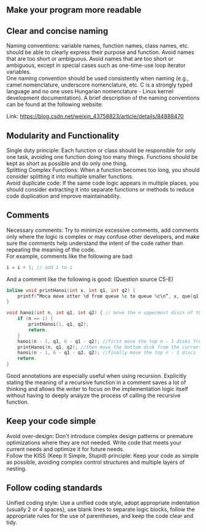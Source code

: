 ## Make your program more readable

## Clear and concise naming
Naming conventions: variable names, function names, class names, etc. should be able to clearly express their purpose and function. Avoid names that are too short or ambiguous. Avoid names that are too short or ambiguous, except in special cases such as one-time-use loop iterator variables.  
One naming convention should be used consistently when naming (e.g., camel nomenclature, underscore nomenclature, etc. C is a strongly typed language and no one uses Hungarian nomenclature - Linux kernel development documentation). A brief description of the naming conventions can be found at the following website:

Link: https://blog.csdn.net/weixin_43758823/article/details/84888470
## Modularity and Functionality
Single duty principle: Each function or class should be responsible for only one task, avoiding one function doing too many things. Functions should be kept as short as possible and do only one thing.  
Splitting Complex Functions: When a function becomes too long, you should consider splitting it into multiple smaller functions.  
Avoid duplicate code: If the same code logic appears in multiple places, you should consider extracting it into separate functions or methods to reduce code duplication and improve maintainability.  
## Comments
Necessary comments: Try to minimize excessive comments, add comments only where the logic is complex or may confuse other developers, and make sure the comments help understand the intent of the code rather than repeating the meaning of the code.  
For example, comments like the following are bad:
```C
i = i + 1; // add 1 to i
```
And a comment like the following is good: (Question source C5-E)
```C
inline void printHanoi(int x, int q1, int q2) {
    printf(“Moca move otter %d from queue %c to queue %c\n”, x, que[q1], que[q2]);
}

void hanoi(int n, int q1, int q2) { // move the n uppermost discs of the Hanoi tower from the column numbered q1 to the column numbered q2
    if (n == 1) {
        printHanoi(1, q1, q2);
        return.
    }
    hanoi(n - 1, q1, 6 - q1 - q2); //first move the top n - 1 disks from the current column to the third column
    printHanoi(n, q1, q2); //then move the bottom disk from the current column to the target column
    hanoi(n - 1, 6 - q1 - q2, q2); //finally move the top n - 1 discs from the third column to the target column
    return.
}
```
Good annotations are especially useful when using recursion. Explicitly stating the meaning of a recursive function in a comment saves a lot of thinking and allows the writer to focus on the implementation logic itself without having to deeply analyze the process of calling the recursive function.
## Keep your code simple
Avoid over-design: Don't introduce complex design patterns or premature optimizations where they are not needed. Write code that meets your current needs and optimize it for future needs.  
Follow the KISS (Keep It Simple, Stupid) principle: Keep your code as simple as possible, avoiding complex control structures and multiple layers of nesting.  
## Follow coding standards
Unified coding style: Use a unified code style, adopt appropriate indentation (usually 2 or 4 spaces), use blank lines to separate logic blocks, follow the appropriate rules for the use of parentheses, and keep the code clear and tidy.